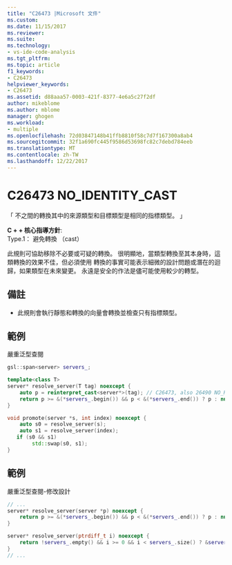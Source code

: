 ```yaml
---
title: "C26473 |Microsoft 文件"
ms.custom: 
ms.date: 11/15/2017
ms.reviewer: 
ms.suite: 
ms.technology:
- vs-ide-code-analysis
ms.tgt_pltfrm: 
ms.topic: article
f1_keywords:
- C26473
helpviewer_keywords:
- C26473
ms.assetid: d88aaa57-0003-421f-8377-4e6a5c27f2df
author: mikeblome
ms.author: mblome
manager: ghogen
ms.workload:
- multiple
ms.openlocfilehash: 72d03847148b41ffb8810f58c7d7f167300a8ab4
ms.sourcegitcommit: 32f1a690fc445f9586d53698fc82c7debd784eeb
ms.translationtype: MT
ms.contentlocale: zh-TW
ms.lasthandoff: 12/22/2017
---
```

# <a name="c26473-noidentitycast"></a>C26473 NO_IDENTITY_CAST
「 不之間的轉換其中的來源類型和目標類型是相同的指標類型。 」

**C + + 核心指導方針**:   
Type.1： 避免轉換 （cast）

此規則可協助移除不必要或可疑的轉換。 很明顯地，當類型轉換至其本身時，這類轉換的效果不佳，但必須使用 轉換的事實可能表示細微的設計問題或潛在的迴歸，如果類型在未來變更。 永遠是安全的作法是儘可能使用較少的轉型。 

## <a name="remarks"></a>備註    
 -  此規則會執行靜態和轉換的向量會轉換並檢查只有指標類型。
## <a name="example"></a>範例 
嚴重泛型查閱

```cpp
gsl::span<server> servers_;

template<class T>
server* resolve_server(T tag) noexcept {
    auto p = reinterpret_cast<server*>(tag); // C26473, also 26490 NO_REINTERPRET_CAST
    return p >= &(*servers_.begin()) && p < &(*servers_.end()) ? p : nullptr;
}

void promote(server *s, int index) noexcept {
    auto s0 = resolve_server(s);
    auto s1 = resolve_server(index);
   if (s0 && s1)
        std::swap(s0, s1);
}
```

## <a name="example"></a>範例 
嚴重泛型查閱-修改設計

```cpp
// ...
server* resolve_server(server *p) noexcept {
    return p >= &(*servers_.begin()) && p < &(*servers_.end()) ? p : nullptr;
}

server* resolve_server(ptrdiff_t i) noexcept {
    return !servers_.empty() && i >= 0 && i < servers_.size() ? &servers_[i] : nullptr;
}
// ...
```

